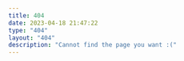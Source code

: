```yaml
---
title: 404
date: 2023-04-18 21:47:22
type: "404"
layout: "404"
description: "Cannot find the page you want :("
---
```

<!--  -->